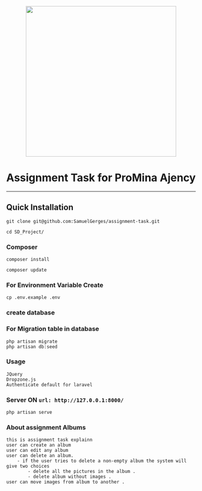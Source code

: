 <p align="center"><a href="https://laravel.com" target="_blank"><img src="https://raw.githubusercontent.com/laravel/art/master/logo-lockup/5%20SVG/2%20CMYK/1%20Full%20Color/laravel-logolockup-cmyk-red.svg" width="400"></a></p>
<h1 align="center">Assignment Task for ProMina Ajency</h1>
<hr>


## Quick Installation

    git clone git@github.com:SamuelGerges/assignment-task.git

    cd SD_Project/
    
### Composer
    
    composer install
    
    composer update
    
    
### For Environment Variable Create
 
    cp .env.example .env
 
 ### create database    
 ### For Migration table in database 
 
    php artisan migrate
    php artisan db:seed
    
 ### Usage 
    JQuery
    Dropzone.js
    Authenticate default for laravel 
      
    
### Server ON ```url: http://127.0.0.1:8000/```

    php artisan serve

### About assignment Albums

    this is assignment task explainn 
    user can create an album
    user can edit any album
    user can delete an album.
        - if the user tries to delete a non-empty album the system will give two choices
            - delete all the pictures in the album .
            - delete album without images .
    user can move images from album to another .






